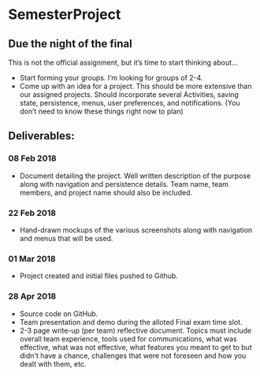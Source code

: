 # SemesterProject
## Due the night of the final

This is not the official assignment, but it’s time to start thinking about…

* Start forming your groups. I’m looking for groups of 2-4. 
* Come up with an idea for a project. This should be more extensive than our assigned projects. Should incorporate several Activities, saving state, persistence, menus, user preferences, and notifications. (You don’t need to know these things right now to plan)

## Deliverables:
### 08 Feb 2018
* Document detailing the project. Well written description of the purpose along with navigation and persistence details. Team name, team members, and project name should also be included.

### 22 Feb 2018
* Hand-drawn mockups of the various screenshots along with navigation and menus that will be used.

### 01 Mar 2018
* Project created and initial files pushed to Github.

### 28 Apr 2018
* Source code on GitHub.
* Team presentation and demo during the alloted Final exam time slot.
* 2-3 page write-up (per team) reflective document. Topics must include overall team experience, tools used for communications, what was effective, what was not effective, what features you meant to get to but didn't have a chance, challenges that were not foreseen and how you dealt with them, etc. 


